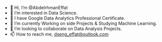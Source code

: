 - 👋 Hi, I’m @AbdelrhmanEffat
- 👀 I’m interested in Data Science.
- 🌱 I have Google Data Analytics Professional Certificate. 
- 🌱 I’m currently Working on side Projects & Studying Machine Learning.
- 💞️ I’m looking to collaborate on Data Analysis Projects.
- 📫 How to reach me, dseng_effat@outlook.com

<!---
AbdelrhmanEffat/AbdelrhmanEffat is a ✨ special ✨ repository because its `README.md` (this file) appears on your GitHub profile.
You can click the Preview link to take a look at your changes.
--->
